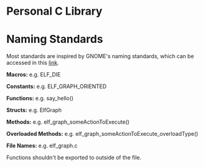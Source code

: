 # Personal C Library

# Naming Standards
<p>Most standards are inspired by GNOME's naming standards, which can be accessed in this <a href=https://developer.gnome.org/programming-guidelines/stable/namespacing.html.en>link</a>.</p>
<p><b>Macros:</b> e.g. ELF_DIE</p>
<p><b>Constants:</b> e.g. ELF_GRAPH_ORIENTED</p>
<p><b>Functions:</b> e.g. say_hello()</p>
<p><b>Structs:</b> e.g. ElfGraph</p>
<p><b>Methods:</b> e.g. elf_graph_someActionToExecute()</p>
<p><b>Overloaded Methods:</b> e.g. elf_graph_someActionToExecute_overloadType()</p>
<p><b>File Names:</b> e.g. elf_graph.c</p>
<p></p>
<p>Functions shouldn't be exported to outside of the file.</p>
